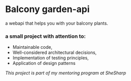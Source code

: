 # Balcony garden-api 
a webapi that helps you with your balcony plants.

### a small project with attention to:
- Maintainable code,
- Well-considered architectural decisions,
- Implementation of testing principles,
- Application of design patterns


*This project is part of my mentoring program at SheSharp*